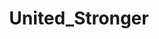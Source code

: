 ---
title: United_Stronger
crosslinks:
- syriancivilwar
- unitedkingdom
- worldpolitics
- europe
- UFOs
---